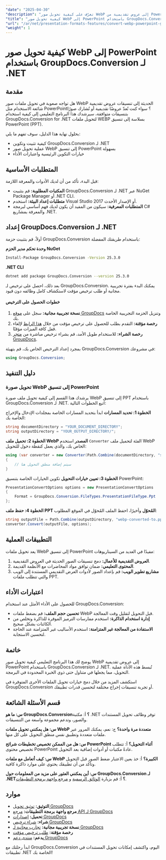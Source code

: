 ```yaml
---
"date": "2025-04-30"
"description": "تعرّف على كيفية تحويل صور WebP إلى عروض تقديمية من PowerPoint بسهولة باستخدام GroupDocs.Conversion لـ .NET. يغطي هذا الدليل خطوات التثبيت والإعداد والتحويل."
"title": "كيفية تحويل صور WebP إلى PowerPoint باستخدام GroupDocs.Conversion لـ .NET"
"url": "/ar/net/presentation-formats-features/convert-webp-powerpoint-groupdocs-net/"
"weight": 1
---
```


# كيفية تحويل صور WebP إلى PowerPoint باستخدام GroupDocs.Conversion لـ .NET

## مقدمة

هل تواجه صعوبة في تحويل ملفات صور WebP الحديثة إلى تنسيقات عروض تقديمية شائعة الاستخدام مثل PowerPoint؟ سواء كنت تُعدّ عروضًا تقديمية أو تُشارك صورًا بتنسيقات متوافقة، سيرشدك هذا البرنامج التعليمي إلى كيفية استخدام GroupDocs.Conversion for .NET لتحويل ملفات WEBP بسلاسة إلى تنسيق PowerPoint (PPT).

بحلول نهاية هذا الدليل، سوف تفهم ما يلي:
- كيفية تثبيت وتكوين GroupDocs.Conversion لـ .NET
- عملية تحويل صور WebP إلى تنسيق PowerPoint بسهولة
- خيارات التكوين الرئيسية واعتبارات الأداء

## المتطلبات الأساسية

قبل البدء، تأكد من أن لديك الأدوات والمعرفة اللازمة:
- **المكتبات المطلوبة:** قم بتثبيت GroupDocs.Conversion لـ .NET عبر NuGet Package Manager أو .NET CLI.
- **متطلبات إعداد البيئة:** استخدم Visual Studio 2017 أو الإصدار الأحدث.
- **المتطلبات المعرفية:** سيكون من المفيد أن يكون لديك فهم أساسي لبرمجة C# والمعرفة بمشاريع .NET.

## إعداد GroupDocs.Conversion لـ .NET

أولاً، قم بتثبيت حزمة GroupDocs.Conversion باستخدام طريقتك المفضلة:

**وحدة تحكم مدير الحزم NuGet**
```bash
Install-Package GroupDocs.Conversion -Version 25.3.0
```

**.NET CLI**
```bash
dotnet add package GroupDocs.Conversion --version 25.3.0
```

بعد ذلك، احصل على ترخيص لـ GroupDocs.Conversion. يمكنك البدء بفترة تجريبية مجانية أو طلب ترخيص مؤقت لاستكشاف كامل وظائفه دون قيود.

#### خطوات الحصول على الترخيص
1. **نسخة تجريبية مجانية:** سجل على [موقع GroupDocs](https://purchase.groupdocs.com/buy) وتنزيل الحزمة التجريبية الخاصة بك.
2. **رخصة مؤقتة:** التقدم بطلب للحصول على ترخيص مؤقت من خلال [هذا الرابط](https://purchase.groupdocs.com/temporary-license/) لإلغاء قفل كافة الميزات مؤقتًا.
3. **رخصة الشراء:** للاستخدام طويل الأمد، قم بشراء ترخيص مباشرة من [متجر GroupDocs](https://purchase.groupdocs.com/buy).

بمجرد إعداد الترخيص الخاص بك، قم بتهيئة GroupDocs.Conversion في مشروعك:
```csharp
using GroupDocs.Conversion;
```

## دليل التنفيذ

### تحويل صورة WebP إلى تنسيق PowerPoint

يرشدك هذا القسم إلى كيفية تحويل ملف صورة WebP إلى تنسيق PPT باستخدام GroupDocs.Conversion لـ .NET. اتبع الخطوات التالية:

**الخطوة 1: تحديد المسارات**
ابدأ بتحديد المسارات الخاصة بمجلدات الإدخال والإخراج الخاصة بك:
```csharp
string documentDirectory = "YOUR_DOCUMENT_DIRECTORY";
string outputDirectory = "YOUR_OUTPUT_DIRECTORY/";
```

**الخطوة 2: تحميل ملف WebP المصدر**
استخدم `Converter` الفئة لتحميل ملف WebP الخاص بك، والذي يعمل كنقطة دخول للتحويل:
```csharp
using (var converter = new Converter(Path.Combine(documentDirectory, "sample.webp")))
{
    // سيتم إضافة منطق التحويل هنا
}
```

**الخطوة 3: تعيين خيارات التحويل**
تكوين الخيارات الخاصة بتنسيق PowerPoint:
```csharp
PresentationConvertOptions options = new PresentationConvertOptions
{
    Format = GroupDocs.Conversion.FileTypes.PresentationFileType.Ppt
};
```

**الخطوة 4: حفظ ملف PPT المُحوّل**
وأخيرًا، احفظ الملف المُحوّل في الموقع المطلوب:
```csharp
string outputFile = Path.Combine(outputDirectory, "webp-converted-to.ppt");
converter.Convert(outputFile, options);
```

## التطبيقات العملية

يعد تحويل ملفات WebP إلى تنسيق PowerPoint مفيدًا في العديد من السيناريوهات:
1. **العروض التقديمية للأعمال:** دمج تنسيقات الصور الحديثة في العروض التقديمية.
2. **المحتوى التعليمي:** ضمان توافق مواد المحاضرات مع الأنظمة القديمة.
3. **مشاريع تطوير الويب:** قم بإعداد الصور لأدوات العرض التقديمي المستندة إلى الويب والتي تتطلب ملفات PPT.

## اعتبارات الأداء

للحصول على الأداء الأمثل عند استخدام GroupDocs.Conversion:
- **تحسين حجم الملف:** قم بضغط ملفات WebP قبل التحويل لتقليل وقت المعالجة.
- **إدارة استخدام الذاكرة:** استخدم ممارسات الترميز الموفرة للذاكرة وتخلص من الكائنات بشكل صحيح.
- **الاستفادة من المعالجة غير المتزامنة:** استخدم الأساليب غير المتزامنة عند الحاجة لتحسين الاستجابة.

## خاتمة

يوضح لك هذا البرنامج التعليمي كيفية تحويل صور WebP إلى عروض تقديمية PowerPoint باستخدام GroupDocs.Conversion لـ .NET. تُبسط هذه الأداة عملية التحويل، مما يجعلها في متناول حتى ذوي الخبرة المحدودة في البرمجة.

استكشف المزيد من خلال دمج خيارات تحويل الملفات الأخرى المتوفرة في GroupDocs.Conversion أو تجربة تنسيقات إخراج مختلفة لتحسين قدرات تطبيقك.

## قسم الأسئلة الشائعة

**س: ما هو GroupDocs.Conversion؟**
أ: مكتبة .NET توفر وظائف تحويل المستندات والصور، وتدعم مجموعة واسعة من التنسيقات.

**س: هل يمكنني تحويل ملفات WebP متعددة مرة واحدة؟**
ج: نعم، يمكنك المرور عبر ملفات متعددة وتطبيق نفس منطق التحويل على كل منها.

**س: هل من الممكن تخصيص تخطيطات شرائح PowerPoint أثناء التحويل؟**
أ: تتطلب تخصيص محتوى PowerPoint عادةً مكتبات أو أدوات إضافية بعد التحويل.

**س: كيف أتعامل مع ملفات WebP الكبيرة؟**
أ: خذ بعين الاعتبار ضغط الصور قبل التحويل وتأكد من أن تطبيقك يحتوي على موارد ذاكرة كافية.

**س: أين يمكنني العثور على مزيد من المعلومات حول GroupDocs.Conversion لـ .NET؟**
أ: قم بزيارة [الوثائق الرسمية](https://docs.groupdocs.com/conversion/net/) و [مرجع واجهة برمجة التطبيقات](https://reference.groupdocs.com/conversion/net/).

## موارد
- **التوثيق:** [توثيق تحويل GroupDocs](https://docs.groupdocs.com/conversion/net/)
- **مرجع واجهة برمجة التطبيقات:** [مرجع API لـ GroupDocs](https://reference.groupdocs.com/conversion/net/)
- **تحميل:** [إصدارات GroupDocs](https://releases.groupdocs.com/conversion/net/)
- **شراء:** [شراء ترخيص GroupDocs](https://purchase.groupdocs.com/buy)
- **نسخة تجريبية مجانية:** [تجارب مجانية لـ GroupDocs](https://releases.groupdocs.com/conversion/net/)
- **رخصة مؤقتة:** [طلب ترخيص مؤقت](https://purchase.groupdocs.com/temporary-license/)
- **يدعم:** [منتدى دعم GroupDocs](https://forum.groupdocs.com/c/conversion/10)

ابدأ رحلتك مع GroupDocs.Conversion اليوم، واكتشف إمكانات تحويل المستندات في تطبيقات .NET الخاصة بك!